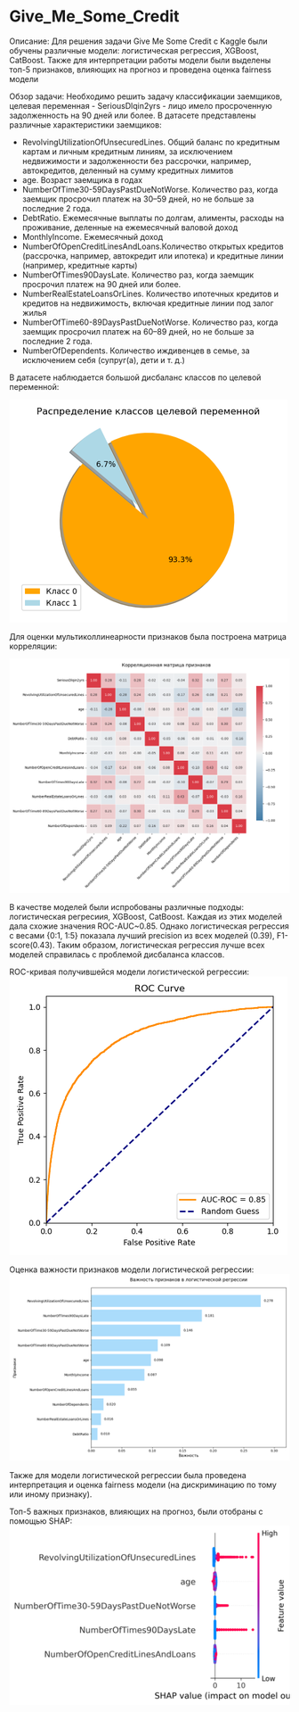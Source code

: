 # Give_Me_Some_Credit

Описание:
Для решения задачи Give Me Some Credit с Kaggle были обучены различные модели: логистическая регрессия, XGBoost, CatBoost. Также для интерпретации работы модели были выделены топ-5 признаков, влияющих на прогноз и проведена оценка fairness модели

Обзор задачи:
Необходимо решить задачу классификации заемщиков, целевая переменная - SeriousDlqin2yrs - лицо имело просроченную задолженность на 90 дней или более.
В датасете представлены различные характеристики заемщиков:
- RevolvingUtilizationOfUnsecuredLines. Общий баланс по кредитным картам и личным кредитным линиям, за исключением недвижимости и задолженности без рассрочки, например, автокредитов, деленный на сумму кредитных лимитов
- age. Возраст заемщика в годах
- NumberOfTime30-59DaysPastDueNotWorse. Количество раз, когда заемщик просрочил платеж на 30–59 дней, но не больше за последние 2 года.
- DebtRatio. Ежемесячные выплаты по долгам, алименты, расходы на проживание, деленные на ежемесячный валовой доход
- MonthlyIncome. Ежемесячный доход
- NumberOfOpenCreditLinesAndLoans.Количество открытых кредитов (рассрочка, например, автокредит или ипотека) и кредитные линии (например, кредитные карты)
- NumberOfTimes90DaysLate. Количество раз, когда заемщик просрочил платеж на 90 дней или более.
- NumberRealEstateLoansOrLines. Количество ипотечных кредитов и кредитов на недвижимость, включая кредитные линии под залог жилья
- NumberOfTime60-89DaysPastDueNotWorse. Количество раз, когда заемщик просрочил платеж на 60–89 дней, но не больше за последние 2 года.
- NumberOfDependents. Количество иждивенцев в семье, за исключением себя (супруг(а), дети и т. д.)

В датасете наблюдается большой дисбаланс классов по целевой переменной:

![distr](plots/target_pie.png)

Для оценки мультиколлинеарности признаков была построена матрица корреляции:

![distr](plots/correlation.png)

В качестве моделей были испробованы различные подходы: логистическая регресиия, XGBoost, CatBoost. Каждая из этих моделей дала схожие значения ROC-AUC~0.85. Однако логистическая регрессия с весами {0:1, 1:5} показала лучший precision из всех моделей (0.39), F1-score(0.43). Таким образом, логистическая регрессия лучше всех моделей справилась с проблемой дисбаланса классов.

ROC-кривая получившейся модели логистической регрессии:
![roc_auc](plots/roc_auc_lr.png)

Оценка важности признаков модели логистической регрессии:
![roc_auc](plots/feature_importances.png)

Также для модели логистической регрессии была проведена интерпретация и оценка fairness модели (на дискриминацию по тому или иному признаку).

Топ-5 важных признаков, влияющих на прогноз, были отобраны с помощью SHAP:
![shap](plots/shap_summary.png)


